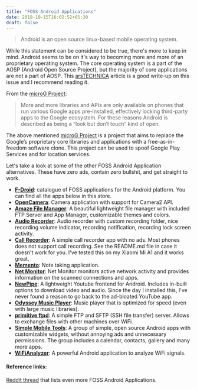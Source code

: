 ```yaml
---
title: "FOSS Android Applications"
date: 2018-10-15T16:02:52+05:30
draft: false
---
```


> Android is an open source linux-based mobile operating system.

While this statement can be considered to be true, there's more to keep in mind. Android seems to be on it's way to becoming more and more of an proprietary operating system. The core operating system is a part of the AOSP (Android Open Source Project), but the majority of core applications are not a part of AOSP. This [arsTECHNICA](https://arstechnica.com/gadgets/2018/07/googles-iron-grip-on-android-controlling-open-source-by-any-means-necessary/) article is a good write-up on this issue and I recommend reading it.

From the [microG Project](https://microg.org/):

> More and more libraries and APIs are only available on phones that run various Google apps pre-installed, effectively locking third-party apps to the Google ecosystem. For these reasons Android is described as being a “look but don’t touch” kind of open.

The above mentioned [microG Project](https://microg.org/) is a project that aims to replace the Google’s proprietary core libraries and applications with a free-as-in-freedom software clone. This project can be used to spoof Google Play Services and for location services.

Let's take a look at some of the other FOSS Android Application alternatives. These have zero ads, contain zero bullshit, and get straight to work.

* [**F-Droid**](https://f-droid.org/): catalogue of FOSS applications for the Android platform. You can find all the apps below in this store.
* [**OpenCamera**](https://opencamera.sourceforge.io/): Camera application with support for Camera2 API.
* [**Amaze File Manager**](https://github.com/TeamAmaze/AmazeFileManager): A beautiful lightweight file manager with included FTP Server and App Manager, customizable themes and colors.
* [**Audio Recorder**](https://gitlab.com/axet/android-audio-recorder): Audio recorder with custom recording folder, nice recording volume indicator, recording notification, recording lock screen activity.
* [**Call Recorder**](https://gitlab.com/axet/android-call-recorder): A simple call recorder app with no ads. Most phones does not support call recording. See the README.md file in case it doesn't work for you. I've tested this on my Xiaomi Mi A1 and it works great.
* [**Memento**](https://github.com/yaa110/Memento/blob/HEAD/README.md): Note taking application.
* [**Net Monitor**](https://secuso.aifb.kit.edu/Net_Monitor.php): Net Monitor monitors active network activity and provides information on the scanned connections and apps.
* [**NewPipe**](https://github.com/TeamNewPipe/NewPipe): A lightweight Youtube frontend for Android. Includes in-built options to download video and audio. Since the day I installed this, I've never found a reason to go back to the ad-bloated YouTube app.
* [**Odyssey Music Player**](https://github.com/gateship-one/odyssey): Music player that is optimized for speed (even with large music libraries).
* [**primitive ftpd**](https://github.com/wolpi/prim-ftpd): A simple FTP and SFTP (SSH file transfer) server. Allows to exchange files with other machines over WiFi.
* [**Simple Mobile Tools**](https://simplemobiletools.github.io/): A group of simple, open source Android apps with customizable widgets, without annoying ads and unnecessary permissions. The group includes a calendar, contacts, gallery and many more apps.
* [**WiFiAnalyzer**](https://github.com/VREMSoftwareDevelopment/WifiAnalyzer): A powerful Android application to analyze WiFi signals.

#### Reference links:
[Reddit thread](https://www.reddit.com/r/Android/comments/7ioh1o/what_foss_apps_are_you_using/) that lists even more FOSS Android Applications.
